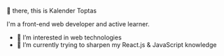 👋 there, this is Kalender Toptas

I'm a front-end web developer and active learner.


- 👀 I’m interested in web technologies
- 🌱 I’m currently trying to sharpen my React.js & JavaScript knowledge

<!--- 
toptaskalender/toptaskalender is a ✨ special ✨ repository because its `README.md` (this file) appears on your GitHub profile.
You can click the Preview link to take a look at your changes.
--->
